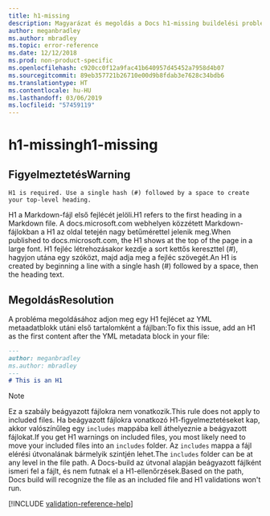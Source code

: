 ```yaml
---
title: h1-missing
description: Magyarázat és megoldás a Docs h1-missing buildelési problémájára.
author: meganbradley
ms.author: mbradley
ms.topic: error-reference
ms.date: 12/12/2018
ms.prod: non-product-specific
ms.openlocfilehash: c920cc0f12a9fac41b640957d45452a7958d4b07
ms.sourcegitcommit: 89eb357721b26710e00d9b8fdab3e7628c34bdb6
ms.translationtype: HT
ms.contentlocale: hu-HU
ms.lasthandoff: 03/06/2019
ms.locfileid: "57459119"
---
```

# <a name="h1-missing"></a><span data-ttu-id="1af91-103">h1-missing</span><span class="sxs-lookup"><span data-stu-id="1af91-103">h1-missing</span></span>

## <a name="warning"></a><span data-ttu-id="1af91-104">Figyelmeztetés</span><span class="sxs-lookup"><span data-stu-id="1af91-104">Warning</span></span>

`H1 is required. Use a single hash (#) followed by a space to create your top-level heading.`

<span data-ttu-id="1af91-105">H1 a Markdown-fájl első fejlécét jelöli.</span><span class="sxs-lookup"><span data-stu-id="1af91-105">H1 refers to the first heading in a Markdown file.</span></span> <span data-ttu-id="1af91-106">A docs.microsoft.com webhelyen közzétett Markdown-fájlokban a H1 az oldal tetején nagy betűmérettel jelenik meg.</span><span class="sxs-lookup"><span data-stu-id="1af91-106">When published to docs.microsoft.com, the H1 shows at the top of the page in a large font.</span></span> <span data-ttu-id="1af91-107">H1 fejléc létrehozásakor kezdje a sort kettős kereszttel (#), hagyjon utána egy szóközt, majd adja meg a fejléc szövegét.</span><span class="sxs-lookup"><span data-stu-id="1af91-107">An H1 is created by beginning a line with a single hash (#) followed by a space, then the heading text.</span></span>

## <a name="resolution"></a><span data-ttu-id="1af91-108">Megoldás</span><span class="sxs-lookup"><span data-stu-id="1af91-108">Resolution</span></span>

<span data-ttu-id="1af91-109">A probléma megoldásához adjon meg egy H1 fejlécet az YML metaadatblokk utáni első tartalomként a fájlban:</span><span class="sxs-lookup"><span data-stu-id="1af91-109">To fix this issue, add an H1 as the first content after the YML metadata block in your file:</span></span>

```markdown
---
author: meganbradley
ms.author: mbradley
---
# This is an H1
```

> [!NOTE]
> <span data-ttu-id="1af91-110">Ez a szabály beágyazott fájlokra nem vonatkozik.</span><span class="sxs-lookup"><span data-stu-id="1af91-110">This rule does not apply to included files.</span></span> <span data-ttu-id="1af91-111">Ha beágyazott fájlokra vonatkozó H1-figyelmeztetéseket kap, akkor valószínűleg egy `includes` mappába kell áthelyeznie a beágyazott fájlokat.</span><span class="sxs-lookup"><span data-stu-id="1af91-111">If you get H1 warnings on included files, you most likely need to move your included files into an `includes` folder.</span></span> <span data-ttu-id="1af91-112">Az `includes` mappa a fájl elérési útvonalának bármelyik szintjén lehet.</span><span class="sxs-lookup"><span data-stu-id="1af91-112">The `includes` folder can be at any level in the file path.</span></span> <span data-ttu-id="1af91-113">A Docs-build az útvonal alapján beágyazott fájlként ismeri fel a fájlt, és nem futnak el a H1-ellenőrzések.</span><span class="sxs-lookup"><span data-stu-id="1af91-113">Based on the path, Docs build will recognize the file as an included file and H1 validations won't run.</span></span>

<!--make sure to add this file to your includes folder and verify the path-->
[!INCLUDE [validation-reference-help](includes/validation-reference-help.md)]